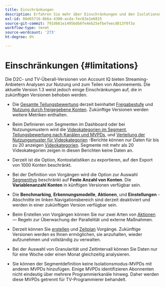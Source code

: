 ```yaml
---
title: Einschränkungen
description: Erfahren Sie mehr über Einschränkungen und den Isolationsmodus MVPD für Programmierer in Konto IQ.
exl-id: 08d65716-8b6a-4300-acda-fec63e1e6815
source-git-commit: 791d661e1495bdb6fe4eb25efbefeecd813f0f3a
workflow-type: tm+mt
source-wordcount: '273'
ht-degree: 0%

---
```


# Einschränkungen {#limitations}

Die D2C- und TV-Überall-Versionen von Account IQ bieten Streaming-Anbietern Analysen zur Nutzung und zum Teilen von Abonnements. Die aktuelle Version 1.3 weist jedoch einige Einschränkungen auf, die in zukünftigen Versionen behoben werden.

* Die [Gesamte Teilungsbewertung](/help/accountiq/data-panels.md#overall-sharing-score) derzeit beinhaltet [Freigabestufe](/help/accountiq/data-panels.md#sharing-level) und [Nutzung durch freigegebene Konten](/help/accountiq/data-panels.md#usage-from-shared-accounts). Zukünftige Versionen werden weitere Metriken enthalten.

* Beim Definieren von Segmenten im Dashboard oder bei Nutzungsmustern wird die [Videokategorien im Segment](/help/accountiq/data-panels.md#video-categories-segment), [Teilungsbewertung nach Kanälen und MVPDs](/help/accountiq/data-panels.md#sharin-score-by-channels-and-mvpds), und [Verteilung der Nutzungsmuster für Videokategorien](/help/accountiq/usage-patterns.md#usage-pattern-dis-video-categories) -Berichte können nur Daten für bis zu 20 anzeigen [Videokategorien](product-concepts.md#video-category-def). Segmente mit mehr als 20 Videokategorien zeigen in diesen Berichten keine Daten an.

* Derzeit ist die Option, Kontostatistiken zu exportieren, auf den Export von 1000 Konten beschränkt.

* Bei der Definition von Vorgängen wird die Option zur Auswahl [Segmenttyp](/help/accountiq/operations.md#segment) beschränkt auf **Feste Anzahl von Konten**. Die **Variablenanzahl Konten** in künftigen Versionen verfügbar sein.

* Die **Benchmarking**, **Erkennungsmodelle**, **Aktionen**, und **Einstellungen** -Abschnitte im linken Navigationsbereich sind derzeit deaktiviert und werden in einer zukünftigen Version verfügbar sein.

* Beim Erstellen von Vorgängen können Sie nur zwei Arten von [Aktionen](/help/accountiq/operations.md#action) — Regeln zur Überwachung der Parallelität und externe Maßnahmen.

* Derzeit können Sie [erstellen](/help/accountiq/operations.md#create-new-operation) und [Zeitplan](/help/accountiq/operations.md#schedule) Vorgänge. Zukünftige Versionen werden es Ihnen ermöglichen, sie anzuhalten, wieder aufzunehmen und vollständig zu verwalten.

* Bei der Auswahl von Granularität und Zeitintervall können Sie Daten nur für eine Woche oder einen Monat gleichzeitig analysieren.

* Sie können der Segmentdefinition keine Isolationsmodus-MVPDs mit anderen MVPDs hinzufügen. Einige MVPDs identifizieren Abonnenten nicht eindeutig über mehrere Programmierkanäle hinweg. Daher werden diese MVPDs getrennt für TV-Programmierer behandelt.




